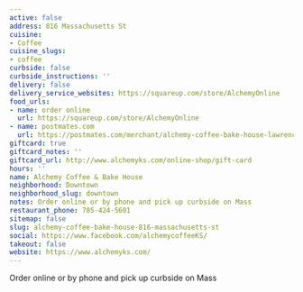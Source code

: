```yaml
---
active: false
address: 816 Massachusetts St
cuisine:
- Coffee
cuisine_slugs:
- coffee
curbside: false
curbside_instructions: ''
delivery: false
delivery_service_websites: https://squareup.com/store/AlchemyOnline
food_urls:
- name: order online
  url: https://squareup.com/store/AlchemyOnline
- name: postmates.com
  url: https://postmates.com/merchant/alchemy-coffee-bake-house-lawrence
giftcard: true
giftcard_notes: ''
giftcard_url: http://www.alchemyks.com/online-shop/gift-card
hours: ''
name: Alchemy Coffee & Bake House
neighborhood: Downtown
neighborhood_slug: downtown
notes: Order online or by phone and pick up curbside on Mass
restaurant_phone: 785-424-5601
sitemap: false
slug: alchemy-coffee-bake-house-816-massachusetts-st
social: https://www.facebook.com/alchemycoffeeKS/
takeout: false
website: https://www.alchemyks.com/
---
```


Order online or by phone and pick up curbside on Mass